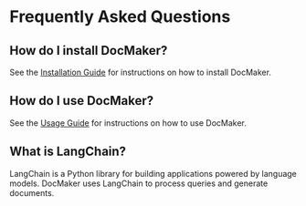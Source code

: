 # Frequently Asked Questions

## How do I install DocMaker?

See the [Installation Guide](../getting_started/installation.md) for instructions on how to install DocMaker.

## How do I use DocMaker?

See the [Usage Guide](usage.md) for instructions on how to use DocMaker.

## What is LangChain?

LangChain is a Python library for building applications powered by language models. DocMaker uses LangChain to process queries and generate documents.
